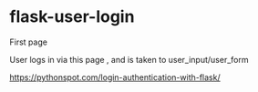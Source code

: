 # flask-user-login
First page

User logs in via this page , and is taken to user_input/user_form

https://pythonspot.com/login-authentication-with-flask/
